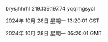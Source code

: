 brysjhhrhl 219.139.197.74 yqqlmgsycl

2024年 10月 28日 星期一 13:20:01 CST

2024年 10月 28日 星期一 05:20:01 GMT
